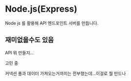 # Node.js(Express)

Node js 를 활용해 API 엔드포인트 서버를 만듭니다.


## 재미없을수도 있음

API 뭐 만들지...

고민 중

커넥션 풀과 데이터 가져오는거까지는 전부했는데...이걸로 뭘 만드나